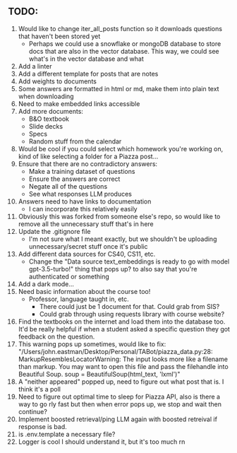 ## TODO: 
1. Would like to change iter_all_posts function so it downloads questions that haven't been stored yet
    - Perhaps we could use a snowflake or mongoDB database to store docs that are also in the vector
        database. This way, we could see what's in the vector database and what 
2. Add a linter
3. Add a different template for posts that are notes
4. Add weights to documents
5. Some answers are formatted in html or md, make them into plain text when downloading
6. Need to make embedded links accessible
7. Add more documents:
    - B&O textbook
    - Slide decks
    - Specs
    - Random stuff from the calendar
8. Would be cool if you could select which homework you're working on, kind of like selecting a folder
    for a Piazza post...
9. Ensure that there are no contradictory answers:
    - Make a training dataset of questions
    - Ensure the answers are correct
    - Negate all of the questions
    - See what responses LLM produces
10. Answers need to have links to documentation
    - I can incorporate this relatively easily
11. Obviously this was forked from someone else's repo, so would like to remove all the unnecessary 
    stuff that's in here
12. Update the .gitignore file
    - I'm not sure what I meant exactly, but we shouldn't be uploading unnecessary/secret stuff once
        it's public
13. Add different data sources for CS40, CS11, etc. 
    - Change the "Data source text_embeddings is ready to go with model gpt-3.5-turbo!" thing that pops up?
        to also say that you're authenticated or something
14. Add a dark mode...
15. Need basic information about the course too! 
    - Professor, language taught in, etc.
        - There could just be 1 document for that. Could grab from SIS?
        - Could grab through using requests library with course website?
16. Find the textbooks on the internet and load them into the database too. It'd be really helpful if when
    a student asked a specific question they got feedback on the question.
17. This warning pops up sometimes, would like to fix:
        "/Users/john.eastman/Desktop/Personal/TABot/piazza_data.py:28: MarkupResemblesLocatorWarning: The input looks more like a filename than markup. You may want to open this file and pass the filehandle into Beautiful Soup.
        soup = BeautifulSoup(html_text, 'lxml')"
18. A "neither appeared" popped up, need to figure out what post that is. I think it's a poll
19. Need to figure out optimal time to sleep for Piazza API, also is there a way to go rly fast but then
    when error pops up, we stop and wait then continue?
20. Implement boosted retrieval/ping LLM again with boosted retreival if response is bad.
21. is .env.template a necessary file?
22. Logger is cool I should understand it, but it's too much rn